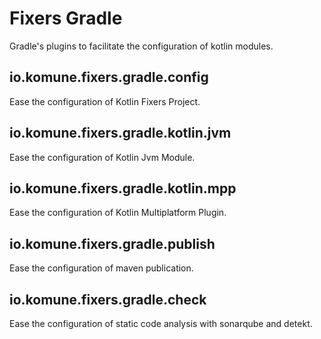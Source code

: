 # Fixers Gradle 

Gradle's plugins to facilitate the configuration of kotlin modules.

## io.komune.fixers.gradle.config
Ease the configuration of Kotlin Fixers Project.

## io.komune.fixers.gradle.kotlin.jvm
Ease the configuration of Kotlin Jvm Module.

## io.komune.fixers.gradle.kotlin.mpp
Ease the configuration of Kotlin Multiplatform Plugin.


## io.komune.fixers.gradle.publish
Ease the configuration of maven publication.

## io.komune.fixers.gradle.check
Ease the configuration of static code analysis with sonarqube and detekt.

